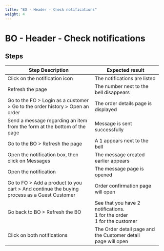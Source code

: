 ```yaml
---
title: "BO - Header - Check notifications"
weight: 4
---
```


# BO - Header - Check notifications
## Steps
| Step Description | Expected result |
| ----- | ----- |
| Click on the notification icon | The notifications are listed |
| Refresh the page | The number next to the bell disappears |
| Go to the FO > Login as a customer > Go to the order history > Open an order | The order details page is displayed |
| Send a message regarding an item from the form at the bottom of the page | Message is sent successfully |
| Go to the BO > Refresh the page | A 1 appears next to the bell |
| Open the notification box, then click on Messages | The message created earlier appears |
| Open the notification | The message page is opened |
| Go to FO > Add a product to you cart > And continue the buying process as a Guest Customer | Order confirmation page will open |
| Go back to BO > Refresh the BO | See that you have 2 notifications.<br>1 for the order<br>1 for the customer |
| Click on both notifications | The Order detail page and the Customer detail page will open |
